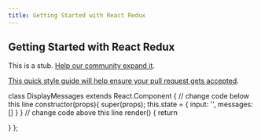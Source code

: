```yaml
---
title: Getting Started with React Redux
---
```

## Getting Started with React Redux

This is a stub. <a href='https://github.com/freecodecamp/guides/tree/master/src/pages/certifications/front-end-libraries/react-and-redux/getting-started-with-react-redux/index.md' target='_blank' rel='nofollow'>Help our community expand it</a>.

<a href='https://github.com/freecodecamp/guides/blob/master/README.md' target='_blank' rel='nofollow'>This quick style guide will help ensure your pull request gets accepted</a>.

<!-- The article goes here, in GitHub-flavored Markdown. Feel free to add YouTube videos, images, and CodePen/JSBin embeds  -->



class DisplayMessages extends React.Component {
  // change code below this line
  constructor(props){
    super(props);
    this.state = {
      input: '',
      messages: []
    }
  }
  // change code above this line
  render() {
    return <div />
  }
};
